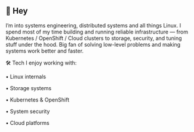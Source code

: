 ## 👋 Hey
I’m into systems engineering, distributed systems and all things Linux.
I spend most of my time building and running reliable infrastructure — from Kubernetes / OpenShift / Cloud clusters to storage, security, and tuning stuff under the hood. Big fan of solving low-level problems and making systems work better and faster.

🛠️ Tech I enjoy working with:

• Linux internals

• Storage systems

• Kubernetes & OpenShift

• System security

• Cloud platforms
